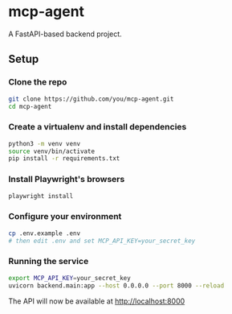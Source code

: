 # mcp-agent

A FastAPI-based backend project.

## Setup

### Clone the repo
```bash
git clone https://github.com/you/mcp-agent.git
cd mcp-agent
```

### Create a virtualenv and install dependencies
```bash
python3 -m venv venv
source venv/bin/activate
pip install -r requirements.txt
```

### Install Playwright's browsers
```bash
playwright install
```

### Configure your environment
```bash
cp .env.example .env
# then edit .env and set MCP_API_KEY=your_secret_key
```

### Running the service
```bash
export MCP_API_KEY=your_secret_key
uvicorn backend.main:app --host 0.0.0.0 --port 8000 --reload
```

The API will now be available at [http://localhost:8000](http://localhost:8000)

